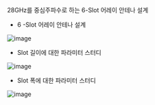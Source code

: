 28GHz를 중심주파수로 하는 6-Slot 어레이 안테나 설계

- 6 -Slot 어레이 안테나 설계

![image](https://github.com/user-attachments/assets/3ebe7950-d840-4f99-b71d-df0f6db6c306)

- Slot 길이에 대한 파라미터 스터디

![image](https://github.com/user-attachments/assets/082b394b-825f-4d7c-8cfc-a998ed1e205a)

- Slot 폭에 대한 파라미터 스터디

![image](https://github.com/user-attachments/assets/b482e6ed-4286-4b88-bf0f-5e37e52180e2)

